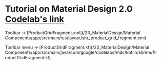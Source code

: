 # Tutorial on Material Design 2.0 [Codelab's link](https://codelabs.developers.google.com/codelabs/mdc-101-kotlin/index.html?index=..%2F..%2Findex#0)

Toolbar -> [ProductGridFragment.xml](/23_MaterialDesign/Material Components/app/src/main/res/layout/shr_product_grid_fragment.xml)

Toolbar menu -> [ProductGridFragment.kt](/23_MaterialDesign/Material Components/app/src/main/java/com/google/codelabs/mdc/kotlin/shrine/ProductGridFragment.kt)
